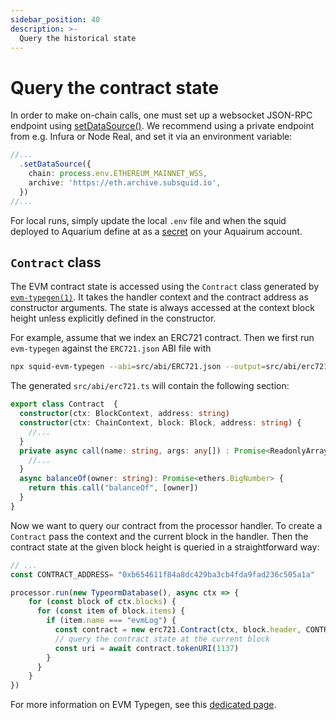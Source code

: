 ```yaml
---
sidebar_position: 40
description: >-
  Query the historical state
---
```


# Query the contract state

In order to make on-chain calls, one must set up a websocket JSON-RPC endpoint using [setDataSource()](/evm-indexing/configuration/#initialization). We recommend using a private endpoint from e.g. Infura or Node Real, and set it via an environment variable:

```ts
//... 
  .setDataSource({
    chain: process.env.ETHEREUM_MAINNET_WSS,
    archive: 'https://eth.archive.subsquid.io',
  })
//...
```
For local runs, simply update the local `.env` file and when the squid deployed to Aquarium define at as a [secret](/deploy-squid/env-variables) on your Aquairum account.

## `Contract` class

The EVM contract state is accessed using the `Contract` class generated by [`evm-typegen(1)`](develop-a-squid/typegen/squid-evm-typegen). It takes the handler context and the contract address as constructor arguments. The state is always accessed at the context block height unless explicitly defined in the constructor.

For example, assume that we index an ERC721 contract. Then we first run `evm-typegen` against the `ERC721.json` ABI file with 

```bash
npx squid-evm-typegen --abi=src/abi/ERC721.json --output=src/abi/erc721.ts
```

The generated `src/abi/erc721.ts` will contain the following section:

```typescript title="src/abi/erc721.ts"
export class Contract  {
  constructor(ctx: BlockContext, address: string)
  constructor(ctx: ChainContext, block: Block, address: string) { 
    //...
  }
  private async call(name: string, args: any[]) : Promise<ReadonlyArray<any>>  {
    //...
  }
  async balanceOf(owner: string): Promise<ethers.BigNumber> {
    return this.call("balanceOf", [owner])
  }
}
```

Now we want to query our contract from the processor handler. To create a `Contract` pass the context and the current block in the handler. Then the contract state at the given block height is queried in a straightforward way:

```ts
// ...
const CONTRACT_ADDRESS= "0xb654611f84a8dc429ba3cb4fda9fad236c505a1a"

processor.run(new TypeormDatabase(), async ctx => {
    for (const block of ctx.blocks) { 
      for (const item of block.items) {
        if (item.name === "evmLog") {
          const contract = new erc721.Contract(ctx, block.header, CONTRACT_ADDRESS);
          // query the contract state at the current block
          const uri = await contract.tokenURI(1137)
        }
      }
    }
})
```

For more information on EVM Typegen, see this [dedicated page](/basics/typegen/squid-evm-typegen).